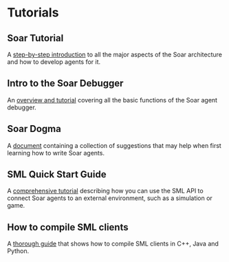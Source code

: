 # Tutorials #

## Soar Tutorial ##

A [step-by-step introduction](SoarTutorial.md) to all the major aspects of the Soar architecture and how to develop agents for it.

## Intro to the Soar Debugger ##

An [overview and tutorial](IntroSoarDebugger.md) covering all the basic functions of the Soar agent debugger.

## Soar Dogma ##

A [document](SoarDogma.md) containing a collection of suggestions that may help when first learning how to write Soar agents.

## SML Quick Start Guide ##

A [comprehensive tutorial](SMLQuickStartGuide.md) describing how you can use the SML API to connect Soar agents to an external environment, such as a simulation or game.

## How to compile SML clients ##

A [thorough guide](BuildingSMLClients.md) that shows how to compile SML clients in C++, Java and Python.